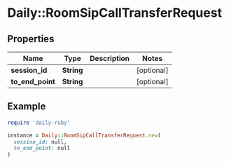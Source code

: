 # Daily::RoomSipCallTransferRequest

## Properties

| Name | Type | Description | Notes |
| ---- | ---- | ----------- | ----- |
| **session_id** | **String** |  | [optional] |
| **to_end_point** | **String** |  | [optional] |

## Example

```ruby
require 'daily-ruby'

instance = Daily::RoomSipCallTransferRequest.new(
  session_id: null,
  to_end_point: null
)
```

